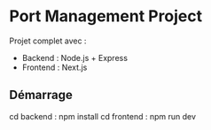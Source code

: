 # Port Management Project

Projet complet avec :
- Backend : Node.js + Express
- Frontend : Next.js

## Démarrage

cd backend  :  npm install
cd frontend  :  npm run dev